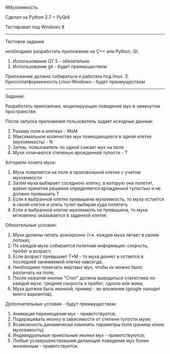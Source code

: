 #Мухоемкость

Сделал на Python 2.7 + PyQt4

Тестировал под Windows 8

-----

Тестовое задание

необходимо разработать приложение на C++ или Python, Qt.

1. Использование QT 5 - обязательно
2. Использование git - будет преимуществом

Приложение должно собираться и работать под linux.
3. Кроссплатформенность Linux-Windows - будет преимуществом

-----

Задание: 

Разработать приложение, моделирующее поведение мух в замкнутом пространстве.

После запуска приложения пользователь задает исходные данные:

1. Размер поля в клетках - MxM
2. Максимальное количество мух помещающееся в одной клетке (мухоемкость) - N
3. Затем, пользователь по одной сажает мух на поле
4. Мухи отличаются степенью врожденной тупости - T

Алгоритм полета мухи:
1. Муха появляется на поле в произвольной клетке с учетом мухоемкости
2. Затем муха выбирает соседнюю клетку, в которую она полетит, время принятия решения определяется врожденной тупостью и не должно превышать T
3. Если в выбранной клетке превышена мухоемкость, то муха остается в своей клетке и опять тупит выбирая куда полететь
4. Если в выбранной клетке мухоемкоть не превышена, то муха мгновенно оказывается в заданной клетке

Обязательные условия:
1. Мухи должны летать асинхронно (т.е. каждая муха летает в своем потоке);
2. По каждой мухе собирается полетная информация: скорость, пробег и возраст;
3. Если возраст превышает T*M - то муха дохнет и остается в последней занимаемой клетке навсегда;
4. Необходимо помечать мертвых мух, чтобы их можно было различать на поле;
5. После нажатия кнопки "Стоп" должна выводиться статистика по каждой мухе: средняя скорость и пробег, сдохла или жива;
6. Муха должна быть иконкой, пример - во вложении (google находит много вариантов).

Дополнительные условия - будут преимуществом:
1. Анимация перемещения мух - приветствуется;
2. Подкрашивать иконку в зависимости от степени тупости мухи;
3. Возможность динамически изменять параметры поля (размер и/или мухоемкость);
4. Индивидуальные прикольные иконки мух - приветствуются;
5. Любые усовершенствования делающие поведение мух более жизненным - приветствуется.
